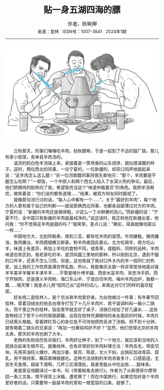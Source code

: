 # <center>贴一身五湖四海的膘</center>

<div align=center><img src="https://raw.githubusercontent.com/leaguecn/magazines/main/img_authors/%25d7%25f7%25d5%25df%25a3%25ba%25b3%25c2%25cf%25fe%25c7%25e4.jpg"></div>

<center>来源：意林   ISSN号：1007-3841   2024年1期</center>

* * *

<br>![](https://raw.githubusercontent.com/leaguecn/magazines/main/img/yili20240131-1-l.jpg)

  
<br>　　立秋那天，同事们嚷嚷吃羊肉，贴秋膘嘛，于是一起到了不远的靛厂路，那儿有家小饭馆，卖单县羊肉汤的。  
　　滚烫的奶白色羊汤端上来，紧接着是一筐喷香的山东烧饼，貌似很温暖的样子。这时，两位西北的同事，一位宁夏的，一位新疆的，却异口同声地跳起来说：“这羊肉怎么这么膻！”另一位河南籍同事则很无辜地问：“那个，羊肉要是不膻怎么吃啊？”一顿饭，一个中原人和两个西北人陷入了水深火热的争论。最后，他们把期待的脸转向了我，希望我充当这个“味道仲裁委员”的角色。我把羊汤喝完，微笑着说：“你们说的都有道理……”结果，被双方辩友同时鄙视了。  
　　就像那句流行过的话，“每人心中都有一个……”，关于“最好的羊肉”，每个地方的人更有属于自己的判断——就说那俩西北同事，也都各自鄙薄过对方的羊肉。宁夏的说：“新疆的羊肉还是做得粗，少这么一丁点鲜嫩的劲儿。”而新疆的说：“宁夏不行，全中国只有新疆的羊肉是最纯净的。”说这话时，我正和他在新疆出差，他问我：“你不觉得这羊肉是甜的吗？”我笑笑，差点儿说：“确实，简直就像哈密瓜一样……”  
　　中国地方大，北到阿勒泰，南到三亚，都有吃羊肉的習惯。牛肉嫌粗，猪肉嫌浊，鱼肉嫌淡，羊肉既细嫩又鲜美，粉羊肉者因此甚众。北方吃绵羊，南方吃山羊，味道上有差异，再加上羊吃的食物不同，或青草，或麸料，同样的品种，羊肉味道也有区别。我老家吃的羊，是顶风膻三里地的那种，所以刚到北京，遇到不膻的口外羊，还真不怎么习惯。但是，这也练就了我对口外关内的羊一视同仁的热爱，加上我的工作性质是满世界乱跑，所以，我能像灰太狼一样非常愉快地面对喜羊羊美羊羊暖羊羊沸羊羊……不管是喀什烤羊腿、西安水盆羊肉、吴忠冷手抓、西宁开锅肉，还是遵义羊肉粉、海口东山羊、宁波白切羊肉、梅州羊肉边炉，我都一概……哦天哪！我差点儿用“视同己出”这样的词儿，来表达对它们同样的喜欢程度。  
　　好友杨二是桂林人，是个京派涮羊肉爱好者。为此他做过一件事：有年春节回桂林，穿着羽绒衣的他去白塔寺打包了十几斤羊肉片、若干袋调料和一箱小二锅头。而千里之外的桂林，饭店里早就支好了桌子，汤锅已经加了好几遍水……这些食物经过了若干小时的铁路颠簸，出现在桂林充满期待的亲友面前的时候，羊肉片已经蔫头耷脑。穿着跨栏背心的各位急不可待地把肉丢进了汤锅。但不到十分钟，就有喝着二锅头的兄弟说：“再加一份黄焖鸡好不好？”显然，他们觉得北京的羊肉太素，那天的羊肉也剩了大半。  
　　老杨的失败经历告诉我们，羊肉好比种子，到了一个地方，就应该和当地的人民结合起来生根开花。就像桂林，也有非常好的羊肉料理方法：羊肉去毛，带皮切块，先用茶油旺火爆炒，再加沙姜、紫苏、陈皮，文火干焖，出锅前加进青蒜、腐乳，用干锅待客，蘸蒜蓉辣椒酱吃。这种方法烧制的羊肉浓香多汁，口感筋道，尤其冬天食用，超级下酒啊，几杯三花酒落肚，我甚至能从中吃出些……甜味来。  
　　美食家殳俏翻译过一本书，叫《带着鲑鱼去旅行》。作者为了从斯德哥尔摩带回一条三文鱼，恨不得背上冰箱，遭老罪了！而在中国旅行，如果您恰好是个羊肉爱好者的话，只需要带一副装羊肉的胃和一根宽容的口条，就够了。
